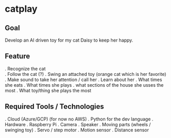 # catplay

## Goal

Develop an AI driven toy for my cat Daisy to keep her happy.

## Feature 

. Recognize the cat  
. Follow the cat (?)
. Swing an attached toy (orange cat which is her favorite)
. Make sound to take her attention / call her
. Learn about her
  . What times she eats
  . What times she plays
  . what sections of the house she usses the most
  . What toy/thing she plays the most

## Required Tools / Technologies

. Cloud (Azure/GCP) (for now no AWS)
. Python for the dev language
. Hardware 
  . Raspberry Pi
  . Camera
  . Speaker
  . Moving parts (wheels / swinging toy)
  . Servo / step motor
  . Motion sensor
  . Distance sensor
  
